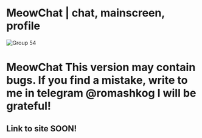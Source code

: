 # MeowChat | chat, mainscreen, profile
![Group 54](https://user-images.githubusercontent.com/52869708/172656157-f0e55fe3-daa8-4c61-be11-7a51f722c8b3.png)

# MeowChat This version may contain bugs. If you find a mistake, write to me in telegram @romashkog I will be grateful!

## Link to site SOON!
